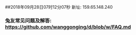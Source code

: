 ##2018年09月28日07时12分07秒 新址: 159.65.148.240
### 兔友常见问题及解答: https://github.com/wanggonging/d/blob/w/FAQ.md

